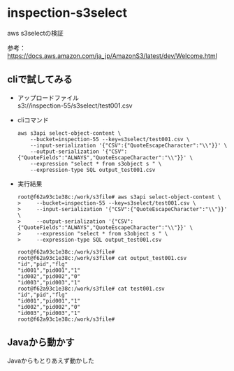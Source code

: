 # inspection-s3select
aws s3selectの検証  

参考：https://docs.aws.amazon.com/ja_jp/AmazonS3/latest/dev/Welcome.html  



## cliで試してみる

* アップロードファイル  
  s3://inspection-55/s3select/test001.csv

* cliコマンド
  ```
  aws s3api select-object-content \
      --bucket=inspection-55 --key=s3select/test001.csv \
      --input-serialization '{"CSV":{"QuoteEscapeCharacter":"\\"}}' \
      --output-serialization '{"CSV":{"QuoteFields":"ALWAYS","QuoteEscapeCharacter":"\\"}}' \
      --expression "select * from s3object s " \
      --expression-type SQL output_test001.csv
  ```

* 実行結果
  ```
  root@f62a93c1e38c:/work/s3file# aws s3api select-object-content \
  >     --bucket=inspection-55 --key=s3select/test001.csv \
  >     --input-serialization '{"CSV":{"QuoteEscapeCharacter":"\\"}}' \
  >     --output-serialization '{"CSV":{"QuoteFields":"ALWAYS","QuoteEscapeCharacter":"\\"}}' \
  >     --expression "select * from s3object s " \
  >     --expression-type SQL output_test001.csv
  
  root@f62a93c1e38c:/work/s3file# 
  root@f62a93c1e38c:/work/s3file# cat output_test001.csv 
  "id","pid","flg"
  "id001","pid001","1"
  "id002","pid002","0"
  "id003","pid003","1"
  root@f62a93c1e38c:/work/s3file# cat test001.csv 
  "id","pid","flg"
  "id001","pid001","1"
  "id002","pid002","0"
  "id003","pid003","1"
  root@f62a93c1e38c:/work/s3file# 
  ```




## Javaから動かす
Javaからもとりあえず動かした  
